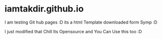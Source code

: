 # iamtakdir.github.io

I am testing Git hub pages :D its a html Template downloaded form Symp :D 

I just modified that Chill Its Opensource and You Can Use this too :D
